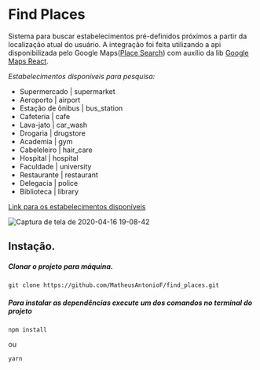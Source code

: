 <h1>Find Places</h1>

<p>Sistema para buscar estabelecimentos pré-definidos próximos a partir da localização atual do usuário. A integração foi feita 
utilizando a api disponibilizada pelo Google Maps(<a href="https://developers.google.com/places/web-service/supported_types?hl=pt_BR">Place Search</a>) 
com auxílio da lib 
<a href="https://www.npmjs.com/package/google-maps-react">Google Maps React</a>.
</p>


<em>Estabelecimentos disponíveis para pesquisa:</em>
<ul>
  <li> Supermercado | supermarket </li>
  <li> Aeroporto | airport </li>
  <li> Estação de ônibus | bus_station </li>
  <li> Cafeteria | cafe </li>
  <li> Lava-jato | car_wash </li>
  <li> Drogaria | drugstore </li>
  <li> Academia | gym </li>
  <li> Cabeleleiro | hair_care </li>
  <li> Hospital | hospital </li>
  <li> Faculdade | university </li>
  <li> Restaurante | restaurant </li>
  <li> Delegacia | police </li>
  <li> Biblioteca | library </li>
</ul>

<a href="https://developers.google.com/places/web-service/supported_types?hl=pt_BR">Link para os estabelecimentos disponíveis</a>


![Captura de tela de 2020-04-16 19-08-42](https://user-images.githubusercontent.com/40186689/79511561-e7cf1c00-8015-11ea-80bc-c61a434412c2.png)



<h2>Instação.</h2>

<h5>Clonar o projeto para máquina.</h5>

```
git clone https://github.com/MatheusAntonioF/find_places.git
```

<h5>Para instalar as dependências execute um dos comandos no terminal do projeto</h5> 

```
npm install
```

ou

```
yarn
```


